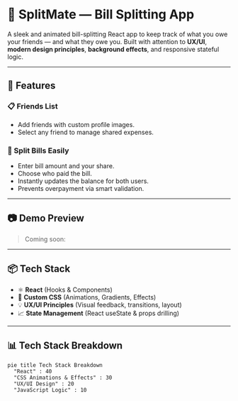 # 💸 SplitMate — Bill Splitting App

A sleek and animated bill-splitting React app to keep track of what you owe your friends — and what they owe you. Built with attention to **UX/UI**, **modern design principles**, **background effects**, and responsive stateful logic.

---

## 👥 Features

### 📋 Friends List

- Add friends with custom profile images.
- Select any friend to manage shared expenses.


### 💸 Split Bills Easily

- Enter bill amount and your share.
- Choose who paid the bill.
- Instantly updates the balance for both users.
- Prevents overpayment via smart validation.

---

## 📷 Demo Preview

> Coming soon:

---

## 📦 Tech Stack

- ⚛️ **React** (Hooks & Components)
- 🎨 **Custom CSS** (Animations, Gradients, Effects)
- 💡 **UX/UI Principles** (Visual feedback, transitions, layout)
- 📈 **State Management** (React useState & props drilling)

---

## 📊 Tech Stack Breakdown

```mermaid
pie title Tech Stack Breakdown
  "React" : 40
  "CSS Animations & Effects" : 30
  "UX/UI Design" : 20
  "JavaScript Logic" : 10
```

